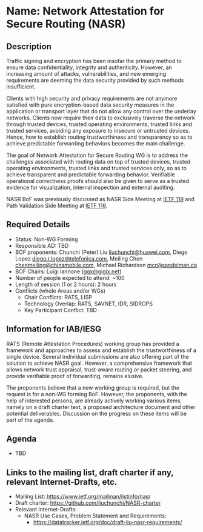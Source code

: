 # Name: Network Attestation for Secure Routing (NASR)
## Description 

Traffic signing and encryption has been insofar the primary method to ensure data confidentiality, integrity and authenticity. However, an increasing amount of attacks, vulnerabilities, and new emerging requirements are deeming the data security provided by such methods insufficient.

Clients with high security and privacy requirements are not anymore satisfied with pure encryption-based data security measures in the application or transport layer that do not allow any control over the underlay networks. Clients now require their data to exclusively traverse the network through trusted devices, trusted operating environments, trusted links and trusted services, avoiding any exposure to insecure or untrusted devices. Hence, how to establish routing trustworthiness and transparency so as to achieve predictable forwarding behaviors becomes the main challenge. 

The goal of Network Attestation for Secure Routing WG is to address the challenges associated with routing data on top of trusted devices, trusted operating environments, trusted links and trusted services only, so as to achieve transparent and predictable forwarding behavior. Verifiable operational correctness proofs should also be given to serve as a trusted evidence for visualization, internal inspection and external auditing.

NASR BoF was previously discussed as NASR Side Meeting at [IETF 119](https://github.com/liuchunchi/nasr_side_meeting) and Path Validation Side Meeting at [IETF 118](https://github.com/liuchunchi/nasr_side_meeting/tree/afeecf7f3ac5a5a796e3e7c9eae14d7a4a41c757/IETF%20118%20Path%20Validation%20Side%20Meeting%20Archive).

## Required Details
- Status: Non-WG Forming
- Responsible AD: TBD
- BOF proponents: Chunchi (Peter) Liu liuchunchi@huawei.com, Diego Lopez diego.r.lopez@telefonica.com, Meiling Chen chenmeiling@chinamobile.com, Michael Richardson mcr@sandelman.ca
- BOF Chairs: Luigi Iannone (ggx@gigix.net)
- Number of people expected to attend: ~100
- Length of session (1 or 2 hours): 2 hours
- Conflicts (whole Areas and/or WGs)
   - Chair Conflicts: RATS, LISP
   - Technology Overlap: RATS, SAVNET, IDR, SIDROPS
   - Key Participant Conflict: TBD

## Information for IAB/IESG

RATS (Remote Attestation Procedures) working group has provided a framework and approaches to assess and establish the trustworthiness of a single device. Several individual submissions are also offering part of the solution to achieve NASR goal. However, a comprehensive framework that allows network trust appraisal, trust-aware routing or packet steering, and provide verifiable proof of forwarding, remains elusive. 

The proponents believe that a new working group is required, but the request is for a non-WG forming BoF. However, the proponents, with the help of interested persons, are already actively working various items, namely on a draft charter text, a proposed architecture document and other potential deliverables. Discussion on the progress on these items will be part of the agenda.

## Agenda
   - TBD

## Links to the mailing list, draft charter if any, relevant Internet-Drafts, etc.
   - Mailing List: https://www.ietf.org/mailman/listinfo/nasr
   - Draft charter: https://github.com/liuchunchi/NASR-charter
   - Relevant Internet-Drafts:
      - NASR Use Cases, Problem Statement and Requirements:
         - https://datatracker.ietf.org/doc/draft-liu-nasr-requirements/
